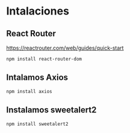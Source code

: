 # Intalaciones

## React Router

https://reactrouter.com/web/guides/quick-start

`npm install react-router-dom`


## Intalamos Axios

`npm install axios`

## Instalamos sweetalert2

`npm install sweetalert2`